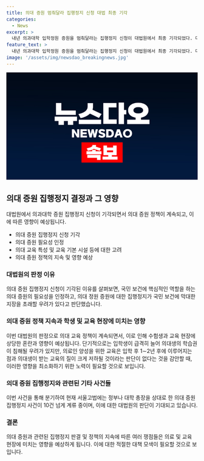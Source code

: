 ```yaml
---
title: 의대 증원 멈춰달라 집행정지 신청 대법 최종 기각
categories:
  - News
excerpt: >
  내년 의과대학 입학정원 증원을 멈춰달라는 집행정지 신청이 대법원에서 최종 기각되었다. 대법원은 의대 증원의 국민 보건에 대한 중요성을 인정하며 증원 필요성을 강조했다. 이로써 의대 증원을 반대하던 교수, 전공의, 의대생 등의 신청이 모두 기각되며 의사 부족 문제에 대한 우려가 제기되었다. 지금 증원 배정을 중단할 경우 교육 현장의 혼란과 의대생의 교육 질 감소 가능성을 고려한 결정이었다. 
feature_text: >
  내년 의과대학 입학정원 증원을 멈춰달라는 집행정지 신청이 대법원에서 최종 기각되었다. 대법원은 의대 증원의 국민 보건에 대한 중요성을 인정하며 증원 필요성을 강조했다. 이로써 의대 증원을 반대하던 교수, 전공의, 의대생 등의 신청이 모두 기각되며 의사 부족 문제에 대한 우려가 제기되었다. 지금 증원 배정을 중단할 경우 교육 현장의 혼란과 의대생의 교육 질 감소 가능성을 고려한 결정이었다. 
image: '/assets/img/newsdao_breakingnews.jpg'
---
```


<p><img src="/assets/img/newsdao_breakingnews.jpg" alt="implanttips 속보" /></p>

<h2 data-ke-size="size26">의대 증원 집행정지 결정과 그 영향</h2>

<p data-ke-size="size16">대법원에서 의과대학 증원 집행정지 신청이 기각되면서 의대 증원 정책이 계속되고, 이에 따른 영향이 예상됩니다.</p>

<ul>
  <li>의대 증원 집행정지 신청 기각</li>
  <li>의대 증원 필요성 인정</li>
  <li>의대 교육 특성 및 교육 기본 시설 등에 대한 고려</li>
  <li>의대 증원 정책의 지속 및 영향 예상</li>
</ul>

<h3>대법원의 판정 이유</h3>

<p data-ke-size="size16">의대 증원 집행정지 신청이 기각된 이유를 살펴보면, 국민 보건에 핵심적인 역할을 하는 의대 증원의 필요성을 인정하고, 의대 정원 증원에 대한 집행정지가 국민 보건에 막대한 지장을 초래할 우려가 있다고 판단했습니다.</p>

<h3>의대 증원 정책 지속과 학생 및 교육 현장에 미치는 영향</h3>

<p data-ke-size="size16">이번 대법원의 판정으로 의대 교육 정책이 계속되면서, 이로 인해 수험생과 교육 현장에 상당한 혼란과 영향이 예상됩니다. 단기적으로는 입학생이 급격히 늘어 의대생의 학습권이 침해될 우려가 있지만, 의료인 양성을 위한 교육은 입학 후 1∼2년 후에 이루어지는 점과 의대생이 받는 교육의 질이 크게 저하될 것이라는 판단이 없다는 것을 감안할 때, 이러한 영향을 최소화하기 위한 노력이 필요할 것으로 보입니다.</p>

<h3>의대 증원 집행정지와 관련된 기타 사건들</h3>

<p data-ke-size="size16">이번 사건을 통해 분기하여 현재 서울고법에는 정부나 대학 총장을 상대로 한 의대 증원 집행정지 사건이 10건 넘게 계류 중이며, 이에 대한 대법원의 판단이 기대되고 있습니다.</p>

<h3>결론</h3>

<p data-ke-size="size16">의대 증원과 관련된 집행정지 판결 및 정책의 지속에 따른 여러 쟁점들은 의료 및 교육 현장에 미치는 영향을 예상하게 됩니다. 이에 대한 적절한 대책 모색이 필요할 것으로 보입니다.</p>

